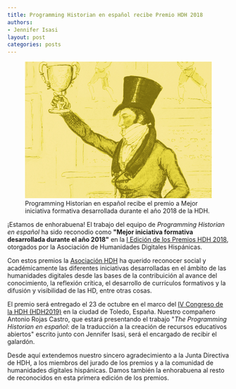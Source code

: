 ```yaml
---
title: Programming Historian en español recibe Premio HDH 2018
authors: 
- Jennifer Isasi
layout: post
categories: posts
---
```


<p><figure><a href="/posts/2019-07-09-premio-hdh-2018"><img src="/images/dh-awards-2016/dh-award-2016.png" alt=""/></a><figcaption>
    Programming Historian en español recibe el premio a Mejor iniciativa formativa desarrollada durante el año 2018 de la HDH.</figcaption></figure></p>

¡Estamos de enhorabuena! El trabajo del equipo de *Programming Historian en español* ha sido reconodio como **"Mejor iniciativa formativa desarrollada durante el año 2018"** en la [I Edición de los Premios HDH 2018](http://humanidadesdigitaleshispanicas.es/resolucion-convocatoria-i-edicion-premios-hdh/), otorgados por la Asociación de Humanidades Digitales Hispánicas. 

Con estos premios la [Asociación HDH](http://humanidadesdigitaleshispanicas.es) ha querido reconocer social y académicamente las diferentes iniciativas desarrolladas en el ámbito de las humanidades digitales desde las bases de la contribuición al avance del conocimiento, la reflexión crítica, el desarrollo de currículos formativos y la difusión y visibilidad de las HD, entre otras cosas. 

El premio será entregado el 23 de octubre en el marco del [IV Congreso de la HDH (HDH2019)](https://eventos.uclm.es/24964/detail/iv-congreso-internacional-de-la-asociacion-de-humanidades-digitales-hispanicas.html) en la ciudad de Toledo, España. Nuestro compañero Antonio Rojas Castro, que estará presentando el trabajo "*The Programming Historian en español*: de la traducción a la creación de recursos educativos abiertos" escrito junto con Jennifer Isasi, será el encargado de recibir el galardón.  

Desde aquí extendemos nuestro sincero agradecimiento a la Junta Directiva de HDH, a los miembros del jurado de los premios y a la comunidad de humanidades digitales hispánicas. Damos también la enhorabuena al resto de reconocidos en esta primera edición de los premios. 